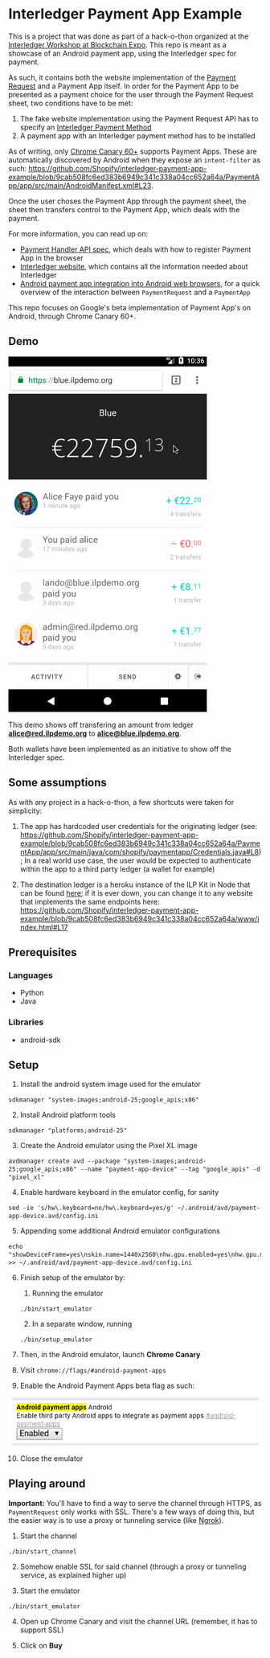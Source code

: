 # Interledger Payment App Example

This is a project that was done as part of a hack-o-thon organized at the [Interledger Workshop at Blockchain Expo](https://www.eventbrite.com/e/interledger-workshop-at-blockchain-expo-1-2-june-berlin-tickets-34221014977). This repo is meant as a showcase of an Android payment app, using the Interledger spec for payment.

As such, it contains both the website implementation of the [Payment Request](https://www.w3.org/TR/payment-request) and a Payment App itself. In order for the Payment App to be presented as a payment choice for the user through the Payment Request sheet, two conditions have to be met:

1. The fake website implementation using the Payment Request API has to specify an [Interledger Payment Method](https://w3c.github.io/webpayments/proposals/interledger-payment-method.html)
2. A payment app with an Interledger payment method has to be installed

As of writing, only [Chrome Canary 60+](https://codereview.chromium.org/2850503002) supports Payment Apps. These are automatically discovered by Android when they expose an `intent-filter` as such: https://github.com/Shopify/interledger-payment-app-example/blob/9cab508fc6ed383b6949c341c338a04cc652a64a/PaymentApp/app/src/main/AndroidManifest.xml#L23.

Once the user choses the Payment App through the payment sheet, the sheet then transfers control to the Payment App, which deals with the payment.

For more information, you can read up on:

- [Payment Handler API spec](https://w3c.github.io/payment-handler), which deals with how to register Payment App in the browser
- [Interledger website](https://interledger.org), which contains all the information needed about Interledger
- [Android payment app integration into Android web browsers](https://docs.google.com/document/d/1izV4uC-tiRJG3JLooqY3YRLU22tYOsLTNq0P_InPJeE/edit), for a quick overview of the interaction between `PaymentRequest` and a `PaymentApp`

This repo focuses on Google's beta implementation of Payment App's on Android, through Chrome Canary 60+.

## Demo

![Demo](docs/demo.gif)

This demo shows off transfering an amount from ledger **alice@red.ilpdemo.org** to **alice@blue.ilpdemo.org**.

Both wallets have been implemented as an initiative to show off the Interledger spec.

## Some assumptions

As with any project in a hack-o-thon, a few shortcuts were taken for simplicity:

1. The app has hardcoded user credentials for the originating ledger (see: https://github.com/Shopify/interledger-payment-app-example/blob/9cab508fc6ed383b6949c341c338a04cc652a64a/PaymentApp/app/src/main/java/com/shopify/paymentapp/Credentials.java#L8); In a real world use case, the user would be expected to authenticate within the app to a third party ledger (a wallet for example)

2. The destination ledger is a heroku instance of the ILP Kit in Node that can be found [here](https://github.com/interledgerjs/ilp-kit); if it is ever down, you can change it to any website that implements the same endpoints here: https://github.com/Shopify/interledger-payment-app-example/blob/9cab508fc6ed383b6949c341c338a04cc652a64a/www/index.html#L17

## Prerequisites

### Languages

- Python
- Java

### Libraries

- android-sdk

## Setup

1. Install the android system image used for the emulator

  ```
  sdkmanager "system-images;android-25;google_apis;x86"
  ```

2. Install Android platform tools

  ```
  sdkmanager "platforms;android-25"
  ```

3. Create the Android emulator using the Pixel XL image

  ```
  avdmanager create avd --package "system-images;android-25;google_apis;x86" --name "payment-app-device" --tag "google_apis" -d "pixel_xl"
  ```

4. Enable hardware keyboard in the emulator config, for sanity

  ```
  sed -ie 's/hw\.keyboard=no/hw\.keyboard=yes/g' ~/.android/avd/payment-app-device.avd/config.ini
  ```

5. Appending some additional Android emulator configurations

  ```
  echo "showDeviceFrame=yes\nskin.name=1440x2560\nhw.gpu.enabled=yes\nhw.gpu.mode=host" >> ~/.android/avd/payment-app-device.avd/config.ini
  ```

6. Finish setup of the emulator by:

    1. Running the emulator

    ```
    ./bin/start_emulator
    ```

    2. In a separate window, running

    ```
    ./bin/setup_emulator
    ```  

7. Then, in the Android emulator, launch **Chrome Canary**

8. Visit `chrome://flags/#android-payment-apps`

9. Enable the Android Payment Apps beta flag as such:

  ![Android Payment Apps beta flag](docs/android-payment-apps-beta-flag.png)

10. Close the emulator

## Playing around

**Important:** You'll have to find a way to serve the channel through HTTPS, as `PaymentRequest` only works with SSL. There's a few ways of doing this, but the easier way is to use a proxy or tunneling service (like [Ngrok](https://ngrok.com)).

1. Start the channel

  ```
  ./bin/start_channel
  ```

2. Somehow enable SSL for said channel (through a proxy or tunneling service, as explained higher up)

3. Start the emulator

  ```
  ./bin/start_emulator
  ```

4. Open up Chrome Canary and visit the channel URL (remember, it has to support SSL)

5. Click on **Buy**
